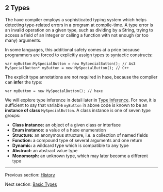## 2 Types

The haxe compiler employs a sophisticated typing system which helps detecting type-related errors in a program at compile-time. A type error is an invalid operation on a given type, such as dividing by a String, trying to access a field of an Integer or calling a function with not enough (or too many) arguments.

In some languages, this additional safety comes at a price because programmers are forced to explicitly assign types to syntactic constructs:

```
var myButton:MySpecialButton = new MySpecialButton(); // As3
MySpecialButton* myButton = new MySpecialButton(); // C++ 
```
The explicit type annotations are not required in haxe, because the compiler can **infer** the type:

```
var myButton = new MySpecialButton(); // haxe
```
We will explore type inference in detail later in [Type Inference](https://github.com/Simn/HaxeManual/tree/master/md/manual/3.4-Type_Inference.md). For now, it is sufficient to say that variable `myButton` in above code is known to be an **instance of class** `MySpecialButton`. A class instance is one of seven type groups:



 * **Class instance:** an object of a given class or interface
 * **Enum instance:** a value of a haxe enumeration
 * **Structure:** an anonymous structure, i.e. a collection of named fields
 * **Function:** a compound type of several arguments and one return
 * **Dynamic:** a wildcard type which is compatible to any type
 * **Abstract:** an abstract value type
 * **Monomorph:** an unknown type, which may later become a different type

---

Previous section: [History](https://github.com/Simn/HaxeManual/tree/master/md/manual/1.4-History.md)

Next section: [Basic Types](https://github.com/Simn/HaxeManual/tree/master/md/manual/2.1-Basic_Types.md)